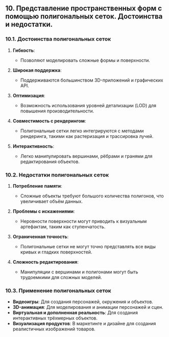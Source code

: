
## 10. Представление пространственных форм с помощью полигональных сеток. Достоинства и недостатки.

### 10.1. Достоинства полигональных сеток

1. **Гибкость**:
    - Позволяют моделировать сложные формы и поверхности.

2. **Широкая поддержка**:
    - Поддерживаются большинством 3D-приложений и графических API.

3. **Оптимизация**:
    - Возможность использования уровней детализации (LOD) для повышения производительности.

4. **Совместимость с рендерингом**:
    - Полигональные сетки легко интегрируются с методами рендеринга, такими как растеризация и трассировка лучей.

5. **Интерактивность**:
    - Легко манипулировать вершинами, рёбрами и гранями для редактирования объектов.

### 10.2. Недостатки полигональных сеток

1. **Потребление памяти**:
    - Сложные объекты требуют большого количества полигонов, что увеличивает объём данных.

2. **Проблемы с искажениями**:
    - Неровности поверхности могут приводить к визуальным артефактам, таким как ступенчатость.

3. **Ограниченная точность**:
    - Полигональные сетки не могут точно представлять все виды кривых и гладких поверхностей.

4. **Сложность редактирования**:
    - Манипуляции с вершинами и полигонами могут быть трудоемкими для сложных моделей.

### 10.3. Применение полигональных сеток

- **Видеоигры**: Для создания персонажей, окружения и объектов.
- **3D-анимация**: Для моделирования и анимации персонажей и сцен.
- **Виртуальная и дополненная реальность**: Для создания интерактивных трёхмерных объектов.
- **Визуализация продуктов**: В маркетинге и дизайне для создания реалистичных изображений товаров.

